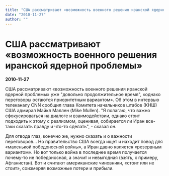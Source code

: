 ```yaml
---
title: "США рассматривают «возможность военного решения иранской ядерной проблемы»"
date: "2010-11-27"
author: ""
---
```


# США рассматривают «возможность военного решения иранской ядерной проблемы»

**2010-11-27** 

США рассматривают «возможность военного решения иранской ядерной проблемы» уже "довольно продолжительное время", «однако переговоры остаются приоритетным вариантом». Об этом в интервью телеканалу CNN сообщил глава Комитета начальников штабов (КНШ) США адмирал Майкл Маллен (Mike Mullen). "Я полагаю, что важно сфокусироваться на диалоге и взаимодействии, однако стоит подходить к этому с реализмом, оценивая, собирается ли Иран все-таки сказать правду и что-то сделать", - сказал он.

Для отвода глаз, конечно же, нужно сказать и о важности переговоров… Но правительство США всегда ищет и находит повод для «маленькой победоносной войны», а Иран давно является «резервным вариантом». Но вот только война в последнее время получается почему-то не победоносная, а значит и невыгодная (взять, к примеру, Афганистан). Вот и считают американские чиновники, «стоит или не стоит», соизмеряя возможные потери и прибыли.